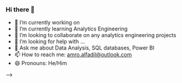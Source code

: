 ### Hi there 👋


- 🔭 I’m currently working on 
- 🌱 I’m currently learning Analytics Engineering
- 👯 I’m looking to collaborate on any analytics engineering projects
- 🤔 I’m looking for help with ...
- 💬 Ask me about Data Analysis, SQL databases, Power BI
- 📫 How to reach me: amro.alfadil@outlook.com
- 😄 Pronouns: He/Him

-->
